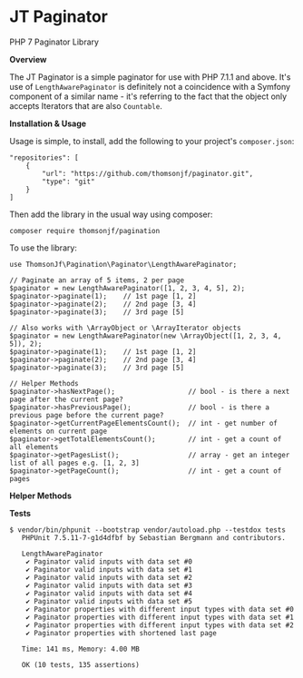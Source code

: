 # JT Paginator

PHP 7 Paginator Library

**Overview**

The JT Paginator is a simple paginator for use with PHP 7.1.1 and above. It's use of `LengthAwarePaginator` is definitely not a coincidence with a Symfony component of a similar name - it's referring to the fact that the object only accepts Iterators that are also `Countable`.


**Installation &amp; Usage**

Usage is simple, to install, add the following to your project's `composer.json`:

```
"repositories": [
    {
        "url": "https://github.com/thomsonjf/paginator.git",
        "type": "git"
    }
]
```

Then add the library in the usual way using composer:

```
composer require thomsonjf/pagination
```

To use the library:

```
use ThomsonJf\Pagination\Paginator\LengthAwarePaginator;

// Paginate an array of 5 items, 2 per page
$paginator = new LengthAwarePaginator([1, 2, 3, 4, 5], 2);
$paginator->paginate(1);    // 1st page [1, 2]
$paginator->paginate(2);    // 2nd page [3, 4]
$paginator->paginate(3);    // 3rd page [5]

// Also works with \ArrayObject or \ArrayIterator objects
$paginator = new LengthAwarePaginator(new \ArrayObject([1, 2, 3, 4, 5]), 2);
$paginator->paginate(1);    // 1st page [1, 2]
$paginator->paginate(2);    // 2nd page [3, 4]
$paginator->paginate(3);    // 3rd page [5]

// Helper Methods
$paginator->hasNextPage();                  // bool - is there a next page after the current page?
$paginator->hasPreviousPage();              // bool - is there a previous page before the current page?
$paginator->getCurrentPageElementsCount();  // int - get number of elements on current page
$paginator->getTotalElementsCount();        // int - get a count of all elements
$paginator->getPagesList();                 // array - get an integer list of all pages e.g. [1, 2, 3]
$paginator->getPageCount();                 // int - get a count of pages
```

**Helper Methods**



**Tests**
```
$ vendor/bin/phpunit --bootstrap vendor/autoload.php --testdox tests
   PHPUnit 7.5.11-7-g1d4dfbf by Sebastian Bergmann and contributors.
   
   LengthAwarePaginator
    ✔ Paginator valid inputs with data set #0
    ✔ Paginator valid inputs with data set #1
    ✔ Paginator valid inputs with data set #2
    ✔ Paginator valid inputs with data set #3
    ✔ Paginator valid inputs with data set #4
    ✔ Paginator valid inputs with data set #5
    ✔ Paginator properties with different input types with data set #0
    ✔ Paginator properties with different input types with data set #1
    ✔ Paginator properties with different input types with data set #2
    ✔ Paginator properties with shortened last page
   
   Time: 141 ms, Memory: 4.00 MB
   
   OK (10 tests, 135 assertions)
```

